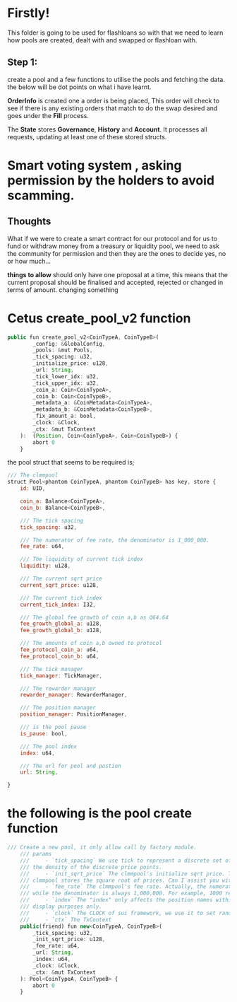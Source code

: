 # Firstly!
This folder is going to be used for flashloans so with that we need to learn how pools are created, dealt with and swapped or flashloan with.

## Step 1:
create a pool and a few functions to utilise the pools and fetching the data. 
the below will be dot points on what i have learnt.

**OrderInfo** is created one a order is being placed, This order will check to see if there is any existing orders that match to do the swap desired and goes under the **Fill** process.

The **State** stores **Governance**, **History** and **Account**. It processes all requests, updating at least one of these stored structs.




# Smart voting system , asking permission by the holders to avoid scamming.
## Thoughts
What if we were to create a smart contract for our protocol and for us to fund or withdraw money from a treasury or liquidity pool, we need to ask the community for permission and then they are the ones to decide yes, no or how much...

**things to allow** should only have one proposal at a time, this means that the current proposal should be finalised and accepted, rejected or changed in terms of amount.
changing something

# Cetus create_pool_v2 function

```js
public fun create_pool_v2<CoinTypeA, CoinTypeB>(
        _config: &GlobalConfig,
        _pools: &mut Pools,
        _tick_spacing: u32,
        _initialize_price: u128,
        _url: String,
        _tick_lower_idx: u32,
        _tick_upper_idx: u32,
        _coin_a: Coin<CoinTypeA>,
        _coin_b: Coin<CoinTypeB>,
        _metadata_a: &CoinMetadata<CoinTypeA>,
        _metadata_b: &CoinMetadata<CoinTypeB>,
        _fix_amount_a: bool,
        _clock: &Clock,
        _ctx: &mut TxContext
    ):  (Position, Coin<CoinTypeA>, Coin<CoinTypeB>) {
        abort 0
    }
```


the pool struct that seems to be required is;
```js
/// The clmmpool
struct Pool<phantom CoinTypeA, phantom CoinTypeB> has key, store {
    id: UID,

    coin_a: Balance<CoinTypeA>,
    coin_b: Balance<CoinTypeB>,

    /// The tick spacing
    tick_spacing: u32,

    /// The numerator of fee rate, the denominator is 1_000_000.
    fee_rate: u64,

    /// The liquidity of current tick index
    liquidity: u128,

    /// The current sqrt price
    current_sqrt_price: u128,

    /// The current tick index
    current_tick_index: I32,

    /// The global fee growth of coin a,b as Q64.64
    fee_growth_global_a: u128,
    fee_growth_global_b: u128,

    /// The amounts of coin a,b owned to protocol
    fee_protocol_coin_a: u64,
    fee_protocol_coin_b: u64,

    /// The tick manager
    tick_manager: TickManager,

    /// The rewarder manager
    rewarder_manager: RewarderManager,

    /// The position manager
    position_manager: PositionManager,

    /// is the pool pause
    is_pause: bool,

    /// The pool index
    index: u64,

    /// The url for pool and postion
    url: String,

}
```


# the following is the pool create function 
```js 
/// Create a new pool, it only allow call by factory module.
    /// params
    ///     - `tick_spacing` We use tick to represent a discrete set of prices, and tick_spacing controls
    /// the density of the discrete price points.
    ///     - `init_sqrt_price` The clmmpool's initialize sqrt price. To facilitate calculation,
    /// clmmpool stores the square root of prices. Can I assist you with anything else?
    ///     - `fee_rate` The clmmpool's fee rate. Actually, the numerator of the fee rate is expressed in units,
    /// while the denominator is always 1,000,000. For example, 1000 represents 0.1% or 1000/1000000.
    ///     - `index` The "index" only affects the position names within the `clmmpool`, and these names are for
    /// display purposes only.
    ///     - `clock` The CLOCK of sui framework, we use it to set rand seed of skip list.
    ///     - `ctx` The TxContext
    public(friend) fun new<CoinTypeA, CoinTypeB>(
        _tick_spacing: u32,
        _init_sqrt_price: u128,
        _fee_rate: u64,
        _url: String,
        _index: u64,
        _clock: &Clock,
        _ctx: &mut TxContext
    ): Pool<CoinTypeA, CoinTypeB> {
        abort 0
    }

```